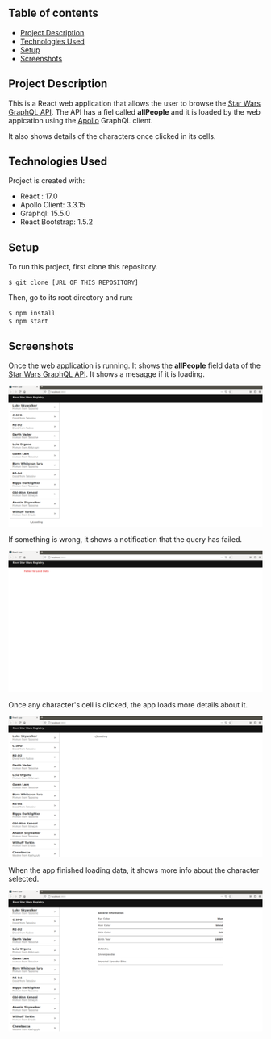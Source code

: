 ## Table of contents
* [Project Description](#general-info)
* [Technologies Used](#technologies)
* [Setup](#setup)
* [Screenshots](#screenshots)

## Project Description
This is a React web application that allows the user to browse the [Star Wars GraphQL API](https://swapi-graphql.netlify.app/.netlify/functions/index). The API has a fiel called **allPeople** and it is loaded by the web appication using the [Apollo](https://www.apollographql.com/) GraphQL client.

It also shows details of the characters once clicked in its cells.
	
## Technologies Used
Project is created with:
* React : 17.0
* Apollo Client: 3.3.15
* Graphql: 15.5.0
* React Bootstrap: 1.5.2
	
## Setup
To run this project, first clone this repository. 

```
$ git clone [URL OF THIS REPOSITORY]
```
Then, go to its root directory and run:
```
$ npm install
$ npm start
```

## Screenshots

Once the web application is running. It shows the **allPeople** field data of the [Star Wars GraphQL API](https://swapi-graphql.netlify.app/.netlify/functions/index). It shows a mesagge if it is loading.

![Loading Images](Images/Loading.png)

If something is wrong, it shows a notification that the query has failed.

![Failed Loading](Images/Failed.png)

Once any character's cell is clicked, the app loads more details about it.

![Loading Info](Images/LoadingInfo.png)

When the app finished loading data, it shows more info about the character selected. 

![Character Info](Images/Info.png)
